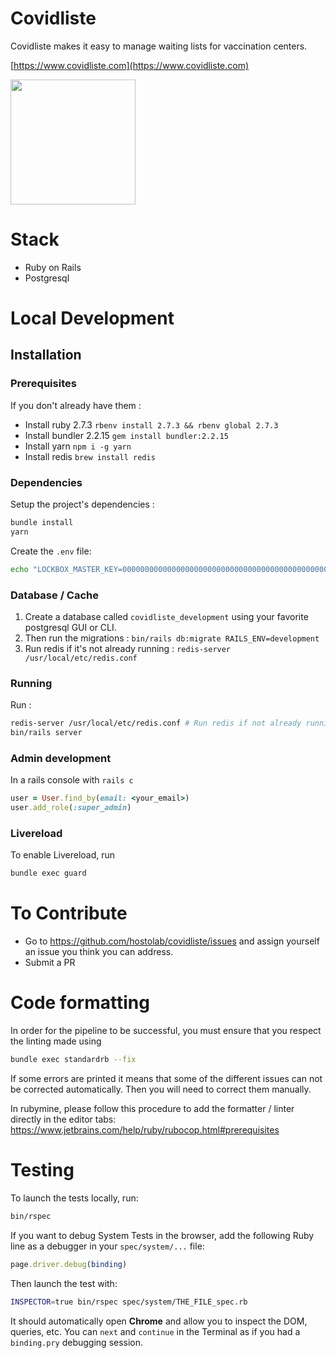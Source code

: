 # Covidliste

Covidliste makes it easy to manage waiting lists for vaccination centers.

[https://www.covidliste.com](https://www.covidliste.com)

<img src='https://www.pasteur.fr/sites/default/files/styles/media-wide/public/rubrique_linstitut_pasteur/notre_histoire/alexandre-yersin-institutpasteur_46576.jpg?itok=FL2T1kf4' width='200px'> </img>

# Stack

- Ruby on Rails
- Postgresql

# Local Development

## Installation

### Prerequisites

If you don't already have them :

- Install ruby 2.7.3 `rbenv install 2.7.3 && rbenv global 2.7.3`
- Install bundler 2.2.15 `gem install bundler:2.2.15`
- Install yarn `npm i -g yarn`
- Install redis `brew install redis`

### Dependencies

Setup the project's dependencies :

```bash
bundle install
yarn
```

Create the `.env` file:

```bash
echo "LOCKBOX_MASTER_KEY=0000000000000000000000000000000000000000000000000000000000000000" > .env
```

### Database / Cache

1. Create a database called `covidliste_development` using your favorite postgresql GUI or CLI.
2. Then run the migrations : `bin/rails db:migrate RAILS_ENV=development`
3. Run redis if it's not already running : `redis-server /usr/local/etc/redis.conf`

### Running

Run :

```bash
redis-server /usr/local/etc/redis.conf # Run redis if not already running
bin/rails server
```

### Admin development

In a rails console with `rails c`

```ruby
user = User.find_by(email: <your_email>)
user.add_role(:super_admin)
```

### Livereload

To enable Livereload, run

```bash
bundle exec guard
```

# To Contribute

- Go to https://github.com/hostolab/covidliste/issues and assign yourself an issue you think you can address.
- Submit a PR

# Code formatting

In order for the pipeline to be successful, you must ensure that you respect the linting made using

```bash
bundle exec standardrb --fix
```

If some errors are printed it means that some of the different issues can not be corrected automatically.
Then you will need to correct them manually.

In rubymine, please follow this procedure to add the formatter / linter directly in the editor tabs:
https://www.jetbrains.com/help/ruby/rubocop.html#prerequisites

# Testing

To launch the tests locally, run:

```bash
bin/rspec
```

If you want to debug System Tests in the browser, add the following Ruby line as a debugger in your `spec/system/...` file:

```ruby
page.driver.debug(binding)
```

Then launch the test with:

```bash
INSPECTOR=true bin/rspec spec/system/THE_FILE_spec.rb
```

It should automatically open **Chrome** and allow you to inspect the DOM, queries, etc. You can `next` and `continue` in the Terminal as if you had a `binding.pry` debugging session.
